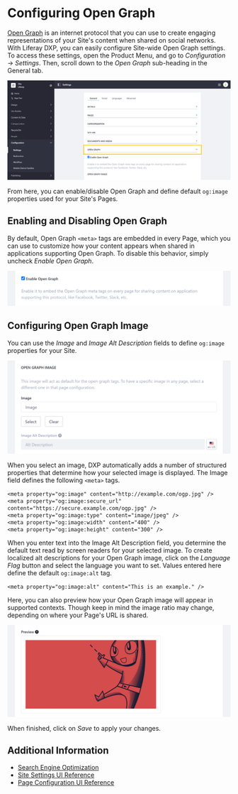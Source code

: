 # Configuring Open Graph

[Open Graph](https://ogp.me/) is an internet protocol that you can use to create engaging representations of your Site's content when shared on social networks. With Liferay DXP, you can easily configure Site-wide Open Graph settings. To access these settings, open the Product Menu, and go to *Configuration* &rarr; *Settings*. Then, scroll down to the *Open Graph* sub-heading in the General tab.

![Configure Site-wide Open Graph settings in the General tab of your Site's settings.](./configuring-open-graph/images/01.png)

From here, you can enable/disable Open Graph and define default `og:image` properties used for your Site's Pages.

## Enabling and Disabling Open Graph

By default, Open Graph `<meta>` tags are embedded in every Page, which you can use to customize how your content appears when shared in applications supporting Open Graph. To disable this behavior, simply uncheck *Enable Open Graph*.

![Enable or disable embedded Open Graph tags in your Site's Pages.](./configuring-open-graph/images/02.png)

## Configuring Open Graph Image

You can use the *Image* and *Image Alt Description* fields to define `og:image` properties for your Site.

![Define the default og:image and og:image:alt properties used for your Site.](./configuring-open-graph/images/03.png)

When you select an image, DXP automatically adds a number of structured properties that determine how your selected image is displayed. The Image field defines the following `<meta>` tags.

```
<meta property="og:image" content="http://example.com/ogp.jpg" />
<meta property="og:image:secure_url" content="https://secure.example.com/ogp.jpg" />
<meta property="og:image:type" content="image/jpeg" />
<meta property="og:image:width" content="400" />
<meta property="og:image:height" content="300" />
```

When you enter text into the Image Alt Description field, you determine the default text read by screen readers for your selected image. To create localized alt descriptions for your Open Graph image, click on the *Language Flag* button and select the language you want to set. Values entered here define the default `og:image:alt` tag.

```
<meta property="og:image:alt" content="This is an example." />
```

Here, you can also preview how your Open Graph image will appear in supported contexts. Though keep in mind the image ratio may change, depending on where your Page's URL is shared.

![Preview your default Open Graph configuration.](./configuring-open-graph/images/05.png)

When finished, click on *Save* to apply your changes.

## Additional Information

* [Search Engine Optimization](./../optimizing-sites/search_engine_optimization.html)
* [Site Settings UI Reference](./site-settings-ui-reference.md)
* [Page Configuration UI Reference](./../creating-pages/page-settings/page-configuration-ui-reference.md)
